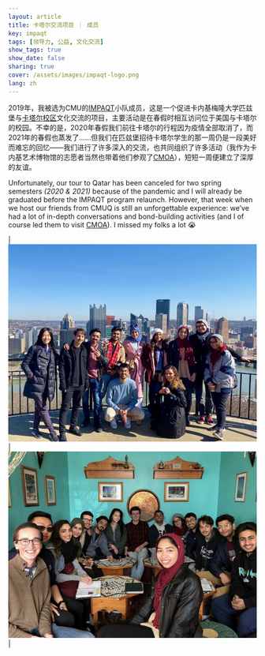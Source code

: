 ```yaml
---
layout: article
title: 卡塔尔交流项目 ｜ 成员
key: impaqt
tags: [领导力, 公益, 文化交流]
show_tags: true
show_date: false
sharing: true
cover: /assets/images/impaqt-logo.png
lang: zh
---
```


2019年，我被选为CMU的[IMPAQT]小队成员，这是一个促进卡内基梅隆大学匹兹堡与[卡塔尔校区][CMUQ]文化交流的项目，主要活动是在春假时相互访问位于美国与卡塔尔的校园。不幸的是，2020年春假我们前往卡塔尔的行程因为疫情全部取消了，而2021年的春假也蒸发了……但我们在匹兹堡招待卡塔尔学生的那一周仍是一段美好而难忘的回忆——我们进行了许多深入的交流，也共同组织了许多活动（我作为卡内基艺术博物馆的志愿者当然也带着他们参观了[CMOA]），短短一周便建立了深厚的友谊。


<!--more-->

Unfortunately, our tour to Qatar has been canceled for two spring semesters *(2020 & 2021)* because of the pandemic and I will already be graduated before the IMPAQT program relaunch. However, that week when we host our friends from CMUQ is still an unforgettable experience: we’ve had a lot of in-depth conversations and bond-building activities (and I of course led them to visit [CMOA]). I missed my folks a lot :sob:

|![](/assets/images/impaqt-group1.jpg)|![](/assets/images/impaqt-group2.jpg)|


[CMUQ]: https://www.qatar.cmu.edu/
[IMPAQT]: https://www.cmu.edu/student-affairs/dean/impaqt/index.html
[CMOA]: /zh_activity/2-cmoa.html